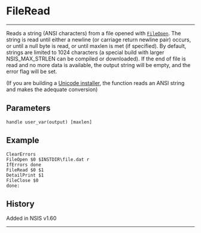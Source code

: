 # FileRead

---

Reads a string (ANSI characters) from a file opened with [`FileOpen`][1]. The string is read until either a newline (or carriage return newline pair) occurs, or until a null byte is read, or until maxlen is met (if specified). By default, strings are limited to 1024 characters (a special build with larger NSIS\_MAX\_STRLEN can be compiled or downloaded). If the end of file is read and no more data is available, the output string will be empty, and the error flag will be set.

(If you are building a [Unicode installer][2], the function reads an ANSI string and makes the adequate conversion)

## Parameters

    handle user_var(output) [maxlen]

## Example

	ClearErrors
	FileOpen $0 $INSTDIR\file.dat r
	IfErrors done
	FileRead $0 $1
	DetailPrint $1
	FileClose $0
	done:

## History

Added in NSIS v1.60

---

[1]: FileOpen.md
[2]: http://nsis.sourceforge.net/Docs/Chapter1.html#1.4